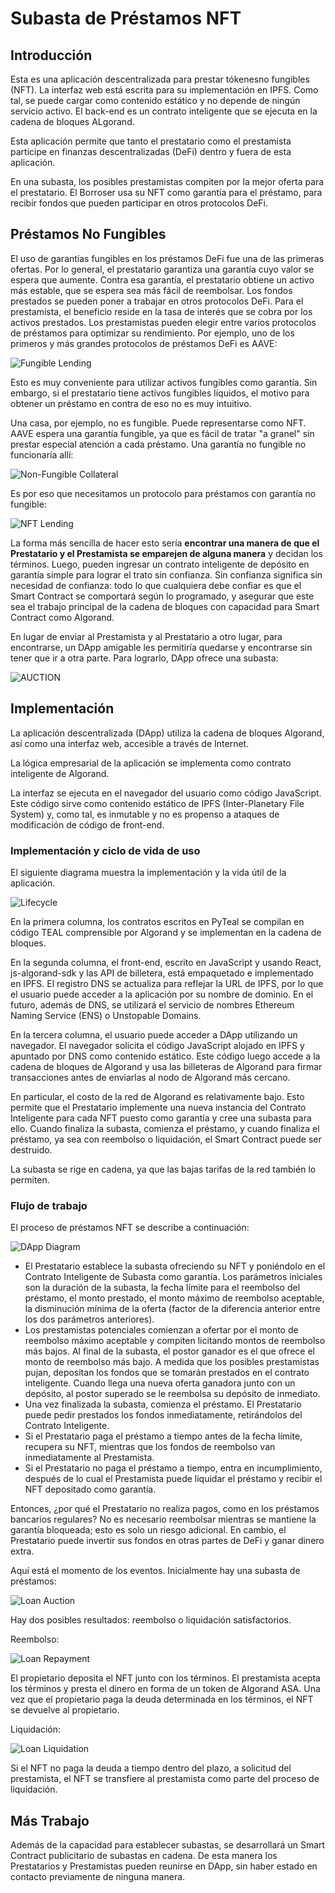 # Subasta de Préstamos NFT
 
## Introducción
 
Esta es una aplicación descentralizada para prestar tókenesno fungibles (NFT). La interfaz web está escrita para su implementación en IPFS. Como tal, se puede cargar como contenido estático y no depende de ningún servicio activo. El back-end es un contrato inteligente que se ejecuta en la cadena de bloques ALgorand.
 
Esta aplicación permite que tanto el prestatario como el prestamista participe en finanzas descentralizadas (DeFi) dentro y fuera de esta aplicación.
 
En una subasta, los posibles prestamistas compiten por la mejor oferta para el prestatario. El Borroser usa su NFT como garantía para el préstamo, para recibir fondos que pueden participar en otros protocolos DeFi.
 
## Préstamos No Fungibles
 
El uso de garantías fungibles en los préstamos DeFi fue una de las primeras ofertas. Por lo general, el prestatario garantiza una garantía cuyo valor se espera que aumente. Contra esa garantía, el prestatario obtiene un activo más estable, que se espera sea más fácil de reembolsar. Los fondos prestados se pueden poner a trabajar en otros protocolos DeFi. Para el prestamista, el beneficio reside en la tasa de interés que se cobra por los activos prestados. Los prestamistas pueden elegir entre varios protocolos de préstamos para optimizar su rendimiento. Por ejemplo, uno de los primeros y más grandes protocolos de préstamos DeFi es AAVE:
 
![Fungible Lending](doc/AAVE%203D.png)
 
Esto es muy conveniente para utilizar activos fungibles como garantía. Sin embargo, si el prestatario tiene activos fungibles líquidos, el motivo para obtener un préstamo en contra de eso no es muy intuitivo.
 
Una casa, por ejemplo, no es fungible. Puede representarse como NFT. AAVE espera una garantía fungible, ya que es fácil de tratar "a granel" sin prestar especial atención a cada préstamo. Una garantía no fungible no funcionaría allí:
 
![Non-Fungible Collateral](doc/AAVE%20Fail%203D.png)
 
Es por eso que necesitamos un protocolo para préstamos con garantía no fungible:
 
![NFT Lending](doc/NFT%20LENDING%203D.png)
 
La forma más sencilla de hacer esto sería **encontrar una manera de que el Prestatario y el Prestamista se emparejen de alguna manera** y decidan los términos. Luego, pueden ingresar un contrato inteligente de depósito en garantía simple para lograr el trato sin confianza. Sin confianza significa sin necesidad de confianza: todo lo que cualquiera debe confiar es que el Smart Contract se comportará según lo programado, y asegurar que este sea el trabajo principal de la cadena de bloques con capacidad para Smart Contract como Algorand.
 
En lugar de enviar al Prestamista y al Prestatario a otro lugar, para encontrarse, un DApp amigable les permitiría quedarse y encontrarse sin tener que ir a otra parte. Para lograrlo, DApp ofrece una subasta:
 
![AUCTION](doc/AUCTION.png)
 
## Implementación
 
La aplicación descentralizada (DApp) utiliza la cadena de bloques Algorand, así como una interfaz web, accesible a través de Internet.
 
La lógica empresarial de la aplicación se implementa como contrato inteligente de Algorand.
 
La interfaz se ejecuta en el navegador del usuario como código JavaScript. Este código sirve como contenido estático de IPFS (Inter-Planetary File System) y, como tal, es inmutable y no es propenso a ataques de modificación de código de front-end.
 
### Implementación y ciclo de vida de uso
 
El siguiente diagrama muestra la implementación y la vida útil de la aplicación.
 
![Lifecycle](doc/Development%20and%20Usage%20Process.png)
 
En la primera columna, los contratos escritos en PyTeal se compilan en código TEAL comprensible por Algorand y se implementan en la cadena de bloques.
 
En la segunda columna, el front-end, escrito en JavaScript y usando React, js-algorand-sdk y las API de billetera, está empaquetado e implementado en IPFS. El registro DNS se actualiza para reflejar la URL de IPFS, por lo que el usuario puede acceder a la aplicación por su nombre de dominio. En el futuro, además de DNS, se utilizará el servicio de nombres Ethereum Naming Service (ENS) o Unstopable Domains.
 
En la tercera columna, el usuario puede acceder a DApp utilizando un navegador. El navegador solicita el código JavaScript alojado en IPFS y apuntado por DNS como contenido estático. Este código luego accede a la cadena de bloques de Algorand y usa las billeteras de Algorand para firmar transacciones antes de enviarlas al nodo de Algorand más cercano.
 
En particular, el costo de la red de Algorand es relativamente bajo. Esto permite que el Prestatario implemente una nueva instancia del Contrato Inteligente para cada NFT puesto como garantía y cree una subasta para ello. Cuando finaliza la subasta, comienza el préstamo, y cuando finaliza el préstamo, ya sea con reembolso o liquidación, el Smart Contract puede ser destruido.
 
La subasta se rige en cadena, ya que las bajas tarifas de la red también lo permiten.
 
### Flujo de trabajo
 
El proceso de préstamos NFT se describe a continuación:
 
![DApp Diagram](doc/DApp%20Diagram.png)
 
- El Prestatario establece la subasta ofreciendo su NFT y poniéndolo en el Contrato Inteligente de Subasta como garantía. Los parámetros iniciales son la duración de la subasta, la fecha límite para el reembolso del préstamo, el monto prestado, el monto máximo de reembolso aceptable, la disminución mínima de la oferta (factor de la diferencia anterior entre los dos parámetros anteriores).
- Los prestamistas potenciales comienzan a ofertar por el monto de reembolso máximo aceptable y compiten licitando montos de reembolso más bajos. Al final de la subasta, el postor ganador es el que ofrece el monto de reembolso más bajo. A medida que los posibles prestamistas pujan, depositan los fondos que se tomarán prestados en el contrato inteligente. Cuando llega una nueva oferta ganadora junto con un depósito, al postor superado se le reembolsa su depósito de inmediato.
- Una vez finalizada la subasta, comienza el préstamo. El Prestatario puede pedir prestados los fondos inmediatamente, retirándolos del Contrato Inteligente.
- Si el Prestatario paga el préstamo a tiempo antes de la fecha límite, recupera su NFT, mientras que los fondos de reembolso van inmediatamente al Prestamista.
- Si el Prestatario no paga el préstamo a tiempo, entra en incumplimiento, después de lo cual el Prestamista puede liquidar el préstamo y recibir el NFT depositado como garantía.
 
Entonces, ¿por qué el Prestatario no realiza pagos, como en los préstamos bancarios regulares? No es necesario reembolsar mientras se mantiene la garantía bloqueada; esto es solo un riesgo adicional. En cambio, el Prestatario puede invertir sus fondos en otras partes de DeFi y ganar dinero extra.
 
Aquí está el momento de los eventos. Inicialmente hay una subasta de préstamos:
 
![Loan Auction](doc/Loan%20Auction.png)
 
Hay dos posibles resultados: reembolso o liquidación satisfactorios.
 
Reembolso:
 
![Loan Repayment](doc/Loan%20Repayment.png)
 
El propietario deposita el NFT junto con los términos. El prestamista acepta los términos y presta el dinero en forma de un token de Algorand ASA. Una vez que el propietario paga la deuda determinada en los términos, el NFT se devuelve al propietario.
 
Liquidación:
 
![Loan Liquidation](doc/Loan%20Liquidation.png)
 
Si el NFT no paga la deuda a tiempo dentro del plazo, a solicitud del prestamista, el NFT se transfiere al prestamista como parte del proceso de liquidación.
 
## Más Trabajo
 
Además de la capacidad para establecer subastas, se desarrollará un Smart Contract publicitario de subastas en cadena. De esta manera los Prestatarios y Prestamistas pueden reunirse en DApp, sin haber estado en contacto previamente de ninguna manera.
